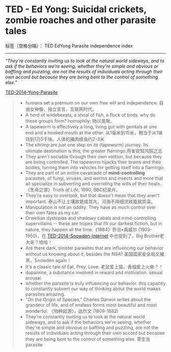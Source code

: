 # TED - Ed Yong: Suicidal crickets, zombie roaches and other parasite tales

标签（空格分隔）： TED EdYong Parasite independence index

---

*"They're constantly inviting us to look at the natural world sideways, and to ask if the behaviors we're seeing, whether they're simple and obvious or baffling and puzzling, are not the results of individuals acting through their own accord but because they are being bent to the control of something else."*

[TED-2014-Yong-Parasite][1]

[1]:https://www.ted.com/talks/ed_yong_suicidal_wasps_zombie_roaches_and_other_tales_of_parasites

>* humans set a premium on our own free will and independence. 自由女神像，独立宣言，互联网时代。
>* A herd of wildebeests, a shoal of fish, a flock of birds. why do these groups form? homophily: 物以类聚。
>* A tapeworm is effectively a long, living gut with genitals at one end and a hooked mouth at the other. 从1毫米到15米，相当于从1块钱到1万5千块。人体的猪肉绦虫约2-3米
>* The shrimp are just one step on its (tapeworm) journey. Its ultimate destination is this, the greater flamingo.燕雀安知鸿鹄之志
>* They aren't sociable through their own volition, but because they are being controlled. The tapeworm hijacks their brains and their bodies, turning them into vehicles for getting itself into a flamingo.
>*  They are part of an entire cavalcade of 
**mind-controlling** parasites, of fungi, viruses, and worms and insects and more that all specialize in subverting and overriding the wills of their hosts. 《生命之源》*Trials of Life*, 1990, BBC纪录片。
>* They're easy to overlook, but that doesn't mean that they aren't important. 泰山不让土壤故能成其大，河海不择细流故能就其深。
>* Manipulation is not an oddity. They have as much control over their own fates as my car.
>* Orwellian dystopias and shadowy cabals and mind-controlling supervillains -- these are tropes that fill our darkest fiction, but in nature, they happen all the time.《1984》乔治•奥威尔 (1903-1950)，在 [TED-2014-Snowden-Internet][2] 中也提到了，Big Brother老大哥？哈哈！
>* Are there dark, sinister parasites that are influencing our behavior without us knowing about it, besides the NSA? 美国国家安全局又被黑，Snowden again！
>* It's a classic tale of Eat, Prey, Love. 老鼠爱上猫，香烟爱上火柴？！
>* dopamine, a substance involved in reward and motivation. sexual arousal.
>* whether the parasite is truly influencing our behavior. this capacity to constantly subvert our way of thinking about the world makes parasites amazing. 
>*  "On the Origin of Species," Charles Darwin writes about the grandeur of life, and of endless forms most beautiful and most wonderful. 《物种起源》，达尔文 (1809-1882) 
>* They're constantly inviting us to look at the natural world sideways, and to ask if the behaviors we're seeing, whether they're simple and obvious or baffling and puzzling, are not the results of individuals acting through their own accord but because they are being bent to the control of something else. 寄生虫parasite

[2]: https://www.zybuluo.com/velvel/note/32717
